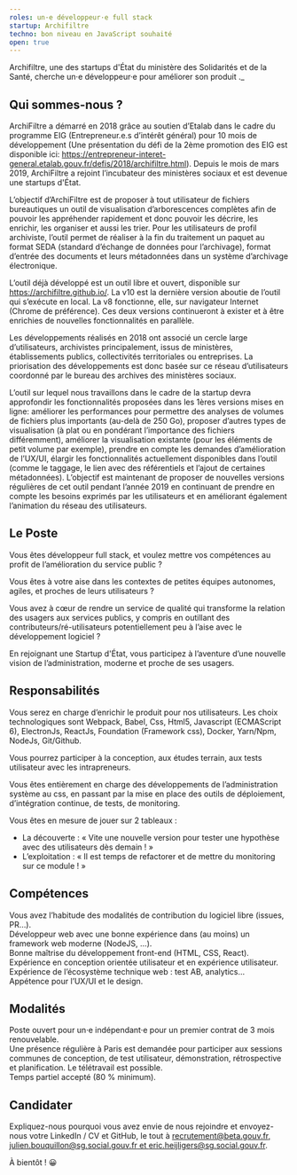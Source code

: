```yaml
---
roles: un·e développeur·e full stack
startup: Archifiltre
techno: bon niveau en JavaScript souhaité
open: true
---
```


Archifiltre, une des startups d'État du ministère des Solidarités et de la Santé, cherche un·e développeur·e pour améliorer son produit .\_

<!--more-->

## Qui sommes-nous ?

ArchiFiltre a démarré en 2018 grâce au soutien d’Etalab dans le cadre du programme EIG (Entrepreneur.e.s d’intérêt général) pour 10 mois de développement (Une présentation du défi de la 2ème promotion des EIG est disponible ici: https://entrepreneur-interet-general.etalab.gouv.fr/defis/2018/archifiltre.html). Depuis le mois de mars 2019, ArchiFiltre a rejoint l’incubateur des ministères sociaux et est devenue une startups d'État.

L’objectif d’ArchiFiltre est de proposer à tout utilisateur de fichiers bureautiques un outil de visualisation d’arborescences complètes afin de pouvoir les appréhender rapidement et donc pouvoir les décrire, les enrichir, les organiser et aussi les trier. Pour les utilisateurs de profil archiviste, l’outil permet de réaliser à la fin du traitement un paquet au format SEDA (standard d’échange de données pour l’archivage), format d’entrée des documents et leurs métadonnées dans un système d’archivage électronique.

L’outil déjà développé est un outil libre et ouvert, disponible sur https://archifiltre.github.io/. La v10 est la dernière version aboutie de l’outil qui s’exécute en local. La v8 fonctionne, elle, sur navigateur Internet (Chrome de préférence). Ces deux versions continueront à exister et à être enrichies de nouvelles fonctionnalités en parallèle.

Les développements réalisés en 2018 ont associé un cercle large d’utilisateurs, archivistes principalement, issus de ministères, établissements publics, collectivités territoriales ou entreprises. La priorisation des développements est donc basée sur ce réseau d’utilisateurs coordonné par le bureau des archives des ministères sociaux.

L’outil sur lequel nous travaillons dans le cadre de la startup devra approfondir les fonctionnalités proposées dans les 1ères versions mises en ligne: améliorer les performances pour permettre des analyses de volumes de fichiers plus importants (au-delà de 250 Go), proposer d’autres types de visualisation (à plat ou en pondérant l’importance des fichiers différemment), améliorer la visualisation existante (pour les éléments de petit volume par exemple), prendre en compte les demandes d’amélioration de l’UX/UI, élargir les fonctionnalités actuellement disponibles dans l’outil (comme le taggage, le lien avec des référentiels et l’ajout de certaines métadonnées). L’objectif est maintenant de proposer de nouvelles versions régulières de cet outil pendant l’année 2019 en continuant de prendre en compte les besoins exprimés par les utilisateurs et en améliorant également l’animation du réseau des utilisateurs.

## Le Poste

Vous êtes développeur full stack, et voulez mettre vos compétences au profit de l’amélioration du service public ?

Vous êtes à votre aise dans les contextes de petites équipes autonomes, agiles, et proches de leurs utilisateurs ?

Vous avez à cœur de rendre un service de qualité qui transforme la relation des usagers aux services publics, y compris en outillant des contributeurs/ré-utilisateurs potentiellement peu à l’aise avec le développement logiciel ?

En rejoignant une Startup d'État, vous participez à l’aventure d’une nouvelle vision de l’administration, moderne et proche de ses usagers.

## Responsabilités

Vous serez en charge d’enrichir le produit pour nos utilisateurs. Les choix technologiques sont Webpack, Babel, Css, Html5, Javascript (ECMAScript 6), ElectronJs, ReactJs, Foundation (Framework css), Docker, Yarn/Npm, NodeJs, Git/Github.

Vous pourrez participer à la conception, aux études terrain, aux tests utilisateur avec les intrapreneurs.

Vous êtes entièrement en charge des développements de l’administration système au css, en passant par la mise en place des outils de déploiement, d’intégration continue, de tests, de monitoring.

Vous êtes en mesure de jouer sur 2 tableaux :
- La découverte : « Vite une nouvelle version pour tester une hypothèse avec des utilisateurs dès demain ! »  
- L’exploitation : « Il est temps de refactorer et de mettre du monitoring sur ce module ! »

## Compétences

Vous avez l’habitude des modalités de contribution du logiciel libre (issues, PR…).  
Développeur web avec une bonne expérience dans (au moins) un framework web moderne (NodeJS, ...).  
Bonne maîtrise du développement front-end (HTML, CSS, React).  
Expérience en conception orientée utilisateur et en expérience utilisateur.  
Expérience de l’écosystème technique web : test AB, analytics…  
Appétence pour l’UX/UI et le design.

## Modalités

Poste ouvert pour un·e indépendant·e pour un premier contrat de 3 mois renouvelable.  
Une présence régulière à Paris est demandée pour participer aux sessions communes de conception, de test utilisateur, démonstration, rétrospective et planification. Le télétravail est possible.  
Temps partiel accepté (80 % minimum).

## Candidater

Expliquez-nous pourquoi vous avez envie de nous rejoindre et envoyez-nous votre LinkedIn / CV et GitHub, le tout à [recrutement@beta.gouv.fr, julien.bouquillon@sg.social.gouv.fr et eric.heijligers@sg.social.gouv.fr](mailto:recrutement@beta.gouv.fr;julien.bouquillon@sg.social.gouv.fr;eric.heijligers@sg.social.gouv.fr).

À bientôt ! 😀
